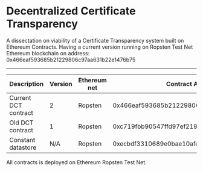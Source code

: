 # Decentralized Certificate Transparency
A dissectation on viability of a Certificate Transparency system built on Ethereum Contracts.
Having a current version running on Ropsten Test Net Ethereum blockchain on address: 0x466eaf593685b21229806c97aa631b22e1476b75

---------------------------------------------------------------------------------------------------
| Description          	| Version 	| Ethereum net 	| Contract Address                           	|
|----------------------	|---------	|--------------	|--------------------------------------------	|
| Current DCT contract 	| 2       	| Ropsten      	| 0x466eaf593685b21229806c97aa631b22e1476b75 	|
| Old DCT contract     	| 1       	| Ropsten      	| 0xc719fbb90547ffd97ef219358f2012379e78a30d 	|
| Constant datastore   	| N/A     	| Ropsten      	| 0xecbdf3310689e0bae10afe8121f6abcdedb97fb5 	|

All contracts is deployed on Ethereum Ropsten Test Net.
